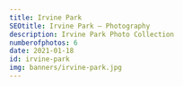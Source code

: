 ```yaml
---
title: Irvine Park
SEOtitle: Irvine Park — Photography
description: Irvine Park Photo Collection
numberofphotos: 6
date: 2021-01-18
id: irvine-park
img: banners/irvine-park.jpg
---
```

